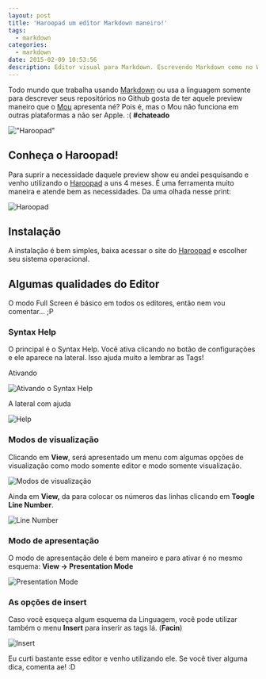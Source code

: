 ```yaml
---
layout: post
title: 'Haroopad um editor Markdown maneiro!'
tags:
  - markdown
categories:
  - markdown
date: 2015-02-09 10:53:56
description: Editor visual para Markdown. Escrevendo Markdown como no Word.
---
```


Todo mundo que trabalha usando [Markdown](http://blog.da2k.com.br/2015/02/08/aprenda-markdown/ "Aprenda Markdown") ou usa a linguagem somente para descrever seus repositórios no Github gosta de ter aquele preview maneiro que o [Mou](http://25.io/mou/ "Mou") apresenta né? Pois é, mas o Mou não funciona em outras plataformas a não ser Apple. :( **#chateado**

<!--more-->

!["Haroopad"](../..//public/images/Haroopad.png)

## Conheça o Haroopad!

Para suprir a necessidade daquele preview show eu andei pesquisando e venho utilizando o [Haroopad](http://pad.haroopress.com/user.html "Haroopress") a uns 4 meses. É uma ferramenta muito maneira e atende bem as necessidades. Da uma olhada nesse print:

![Haroopad]({{site.url}}/images/haroopad.gif)

## Instalação

A instalação é bem simples, baixa acessar o site do [Haroopad](http://pad.haroopress.com/user.html "Haroopress") e escolher seu sistema operacional.

## Algumas qualidades do Editor

O modo Full Screen é básico em todos os editores, então nem vou comentar... ;P

### Syntax Help

O principal é o Syntax Help. Você ativa clicando no botão de configurações e ele aparece na lateral. Isso ajuda muito a lembrar as Tags!

Ativando

![Ativando o Syntax Help]({{site.url}}/images/Syntax-Help-Haroopad.gif)

A lateral com ajuda

![Help]({{site.url}}/images/image24.gif)

### Modos de visualização

Clicando em **View**, será apresentado um menu com algumas opções de visualização como modo somente editor e modo somente visualização.

![Modos de visualização]({{site.url}}/images/image26.gif)

Ainda em **View,** da para colocar os números das linhas clicando em **Toogle Line Number**.

![Line Number]({{site.url}}/images/image27.gif)

### Modo de apresentação

O modo de apresentação dele é bem maneiro e para ativar é no mesmo esquema: **View -&gt; Presentation Mode**

![Presentation Mode]({{site.url}}/images/image28.gif)

### As opções de insert

Caso você esqueça algum esquema da Linguagem, você pode utilizar também o menu **Insert** para inserir as tags lá. (**Facin**)

![Insert]({{site.url}}/images/image29.gif)

Eu curti bastante esse editor e venho utilizando ele. Se você tiver alguma dica, comenta ae! :D
